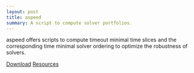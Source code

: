 ```yaml
---
layout: post
title: aspeed
summary: A script to compute solver portfolios.
---
```

aspeed offers scripts to compute timeout minimal time slices and the corresponding time minimal solver ordering to optimize the robustness of solvers.

[Download](http://www.cs.uni-potsdam.de/wv/aspeed/aspeed-1.0.0.tar.gz)
[Resources](http://www.cs.uni-potsdam.de/wv/aspeed/index.html)
